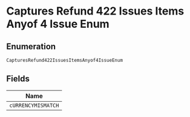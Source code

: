 
# Captures Refund 422 Issues Items Anyof 4 Issue Enum

## Enumeration

`CapturesRefund422IssuesItemsAnyof4IssueEnum`

## Fields

| Name |
|  --- |
| `cURRENCYMISMATCH` |

